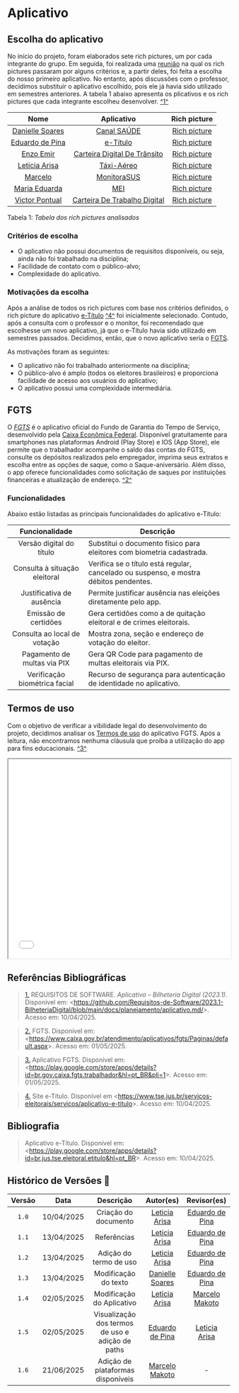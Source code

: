 # Aplicativo

## Escolha do aplicativo

No início do projeto, foram elaborados sete rich pictures, um por cada integrante do grupo. Em seguida, foi realizada uma [reunião](../../atas/ata_07_04) na qual os rich pictures passaram por alguns critérios e, a partir deles, foi feita a escolha do nosso primeiro aplicativo. No entanto, após discussões com o professor, decidimos substituir o aplicativo escolhido, pois ele já havia sido utilizado em semestres anteriores. A tabela 1 abaixo apresenta os plicativos e os rich pictures que cada integrante escolheu desenvolver. <a id="anchor_1" href="#REF1">^1^</a>

| Nome | Aplicativo | Rich picture |
| :-: | :-: | :-: |
| [Danielle Soares](https://github.com/danielle-soaress) | [Canal SAÚDE](https://play.google.com/store/apps/details?id=canalsaudev2.com&hl=pt_BR) | [Rich picture](../../assets/rich-pictures-analisados/Danielle.png)  |
| [Eduardo de Pina](https://github.com/eduardodpms) | [e-Título](https://play.google.com/store/apps/details?id=br.jus.tse.eleitoral.etitulo&hl=pt_BR) | [Rich picture](../../assets/rich-pictures-analisados/Eduardo.jpeg) |
| [Enzo Emir](https://github.com/EnzoEmir) | [Carteira Digital De Trânsito](https://play.google.com/store/apps/details?id=br.gov.serpro.cnhe&hl=pt_BR) | [Rich picture](../../assets/rich-pictures-analisados/Enzo.png) | 
| [Leticia Arisa](https://github.com/Leticia-Arisa-K-Higa) | [Táxi-Aéreo](https://play.google.com/store/apps/details?id=br.gov.anac.ctaxmobile&hl=pt_BR) | [Rich picture](../../assets/rich-pictures-analisados/Leticia.png) |
| [Marcelo](https://github.com/MM4k) | [MonitoraSUS](https://play.google.com/store/apps/details?id=br.fiocruz.msmonitorasus&hl=pt_BR) | [Rich picture](../../assets/rich-pictures-analisados/Marcelo.png) |
| [Maria Eduarda](https://github.com/dudaa28) | [MEI](https://play.google.com/store/apps/details?id=br.gov.fazenda.receita.mei&hl=pt_BR) | [Rich picture](../../assets/rich-pictures-analisados/Maria_Eduarda.png) |
| [Victor Pontual](https://github.com/VictorPontual) | [Carteira De Trabalho Digital](https://play.google.com/store/apps/details?id=br.gov.dataprev.carteiradigital&hl=pt_BR) | [Rich picture](../../assets/rich-pictures-analisados/Victor.jpeg) |

Tabela 1: *Tabela dos rich pictures analisados*

### Critérios de escolha

* O aplicativo não possui documentos de requisitos disponíveis, ou seja, ainda não foi trabalhado na disciplina;
* Facilidade de contato com o público-alvo;
* Complexidade do aplicativo.

### Motivações da escolha

Após a análise de todos os rich pictures com base nos critérios definidos, o rich picture do aplicativo [e-Título](https://www.tse.jus.br/servicos-eleitorais/servicos/aplicativo-e-titulo) <a id="anchor_4" href="#ref4">^4^</a> foi inicialmente selecionado. Contudo, após a consulta com o professor e o monitor, foi recomendado que escolhesse um novo aplicativo, já que o e-Título havia sido utilizado em semestres passados. Decidimos, então, que o novo aplicativo seria o [FGTS](https://www.caixa.gov.br/atendimento/aplicativos/fgts/Paginas/default.aspx).

As motivações foram as seguintes:

* O aplicativo não foi trabalhado anteriormente na disciplina;
* O público-alvo é amplo (todos os eleitores brasileiros) e proporciona facilidade de acesso aos usuários do aplicativo;
* O aplicativo possui uma complexidade intermediária.

## FGTS

O [*FGTS*](https://play.google.com/store/apps/details?id=br.gov.caixa.fgts.trabalhador&hl=pt_BR&pli=1) é o aplicativo oficial do Fundo de Garantia do Tempo de Serviço, desenvolvido pela [Caixa Econômica Federal](https://www.caixa.gov.br/Paginas/home-caixa.aspx). Disponível gratuitamente para smartphones nas plataformas Android (Play Store) e IOS (App Store), ele permite que o trabalhador acompanhe o saldo das contas do FGTS, consulte os depósitos realizados pelo empregador, imprima seus extratos e escolha entre as opções de saque, como o Saque-aniversário. Além disso, o app oferece funcionalidades como solicitação de saques por instituições financeiras e atualização de endereço. <a id="anchor_2" href="#ref2">^2^</a>

### Funcionalidades

Abaixo estão listadas as principais funcionalidades do aplicativo e-Título:

| Funcionalidade | Descrição |
| :-: | - |
| Versão digital do título | Substitui o documento físico para eleitores com biometria cadastrada. |
| Consulta à situação eleitoral | Verifica se o título está regular, cancelado ou suspenso, e mostra débitos pendentes. |
| Justificativa de ausência | Permite justificar ausência nas eleições diretamente pelo app.|
| Emissão de certidões  | Gera certidões como a de quitação eleitoral e de crimes eleitorais.|
| Consulta ao local de votação | Mostra zona, seção e endereço de votação do eleitor.|
| Pagamento de multas via PIX | Gera QR Code para pagamento de multas eleitorais via PIX.|
| Verificação biométrica facial | Recurso de segurança para autenticação de identidade no aplicativo.|

## Termos de uso

Com o objetivo de verificar a vibilidade legal do desenvolvimento do projeto, decidimos analisar os [Termos de uso](../../assets/Termos_de_uso_FGTS.pdf) do aplicativo FGTS. Após a leitura, não encontramos nenhuma cláusula que proíba a utilização do app para fins educacionais. <a id="anchor_3" href="#ref3">^3^</a>

<iframe src="../../assets/Termos_de_uso_FGTS.pdf" width="100%" height="450px">
    Este navegador não suporta PDFs. Faça o download <a href="../../assets/Termos_de_uso_FGTS.pdf">aqui</a>.
</iframe>

<br>

## Referências Bibliográficas

> <a id="REF1" href="#anchor_1">1.</a> REQUISITOS DE SOFTWARE. *Aplicativo – Bilheteria Digital (2023.1)*. Disponível em: <<https://github.com/Requisitos-de-Software/2023.1-BilheteriaDigital/blob/main/docs/planejamento/aplicativo.md/>>. Acesso em: 10/04/2025.

> <a id="REF2" href="#anchor_2">2.</a> FGTS. Disponível em: <<https://www.caixa.gov.br/atendimento/aplicativos/fgts/Paginas/default.aspx>>. Acesso em: 01/05/2025.

> <a id="REF3" href="#anchor_3">3.</a> Aplicativo FGTS. Disponível em: <<https://play.google.com/store/apps/details?id=br.gov.caixa.fgts.trabalhador&hl=pt_BR&pli=1>>. Acesso em: 01/05/2025.

> <a id="REF4" href="#anchor_4">4.</a> Site e-Título. Disponível em <<https://www.tse.jus.br/servicos-eleitorais/servicos/aplicativo-e-titulo>>. Acesso em: 10/04/2025.

## Bibliografia

> Aplicativo e-Título. Disponível em: <<https://play.google.com/store/apps/details?id=br.jus.tse.eleitoral.etitulo&hl=pt_BR>>. Acesso em: 10/04/2025.



## Histórico de Versões 📅

| Versão | Data | Descrição | Autor(es) | Revisor(es) |
| :-: | :-: | :-: | :-: | :-: |
| `1.0` | 10/04/2025 | Criação do documento | [Leticia Arisa](https://github.com/Leticia-Arisa-K-Higa) | [Eduardo de Pina](https://github.com/eduardodpms) |
| `1.1` | 13/04/2025 | Referências | [Leticia Arisa](https://github.com/Leticia-Arisa-K-Higa) | [Eduardo de Pina](https://github.com/eduardodpms) |
| `1.2` | 13/04/2025 | Adição do termo de uso | [Leticia Arisa](https://github.com/Leticia-Arisa-K-Higa) | [Eduardo de Pina](https://github.com/eduardodpms) |
| `1.3` | 13/04/2025 | Modificação do texto | [Danielle Soares](https://github.com/danielle-soaress) | [Eduardo de Pina](https://github.com/eduardodpms) |
| `1.4` | 02/05/2025 | Modificação do Aplicativo | [Leticia Arisa](https://github.com/Leticia-Arisa-K-Higa) | [Marcelo Makoto](https://github.com/MM4k) |
| `1.5` | 02/05/2025 | Visualização dos termos de uso e adição de paths | [Eduardo de Pina](https://github.com/eduardodpms) | [Leticia Arisa](https://github.com/Leticia-Arisa-K-Higa) |
| `1.6` | 21/06/2025 | Adição de plataformas disponíveis | [Marcelo Makoto](https://github.com/MM4k) | - |
